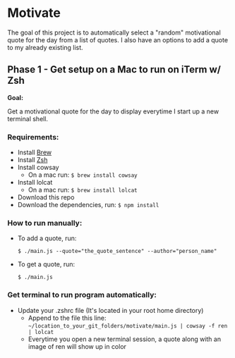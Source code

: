 # Motivate
The goal of this project is to automatically select a "random" motivational quote for the day from a list of quotes. I also have an options to add a quote to my already existing list.

## Phase 1 - Get setup on a Mac to run on iTerm w/ Zsh
**Goal:**

Get a motivational quote for the day to display everytime I start up a new terminal shell.

### Requirements:
* Install [Brew](https://brew.sh/)
* Install [Zsh](https://github.com/ohmyzsh/ohmyzsh)
* Install cowsay
    * On a mac run: ```$ brew install cowsay```
* Install lolcat
    * On a mac run: ```$ brew install lolcat```
* Download this repo
* Download the dependencies, run: ```$ npm install```

### How to run manually:
* To add a quote, run:

    ```$ ./main.js --quote="the_quote_sentence" --author="person_name"```

* To get a quote, run:

    ```$ ./main.js```

### Get terminal to run program automatically:
* Update your .zshrc file (It's located in your root home directory)
    * Append to the file this line: ```~/location_to_your_git_folders/motivate/main.js | cowsay -f ren | lolcat```
    * Everytime you open a new terminal session, a quote along with an image of ren will show up in color